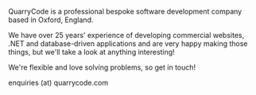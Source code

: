 QuarryCode is a professional bespoke software development company based in Oxford, England.

We have over 25 years' experience of developing commercial websites, .NET and database-driven applications and are very happy making those things, but we'll take a look at anything interesting!

We're flexible and love solving problems, so get in touch!

enquiries (at) quarrycode.com
